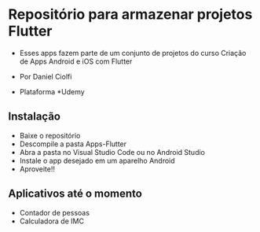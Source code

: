 # Repositório para armazenar projetos Flutter

* Esses apps fazem parte de um conjunto de projetos do curso
  Criação de Apps Android e iOS com Flutter
 
* Por Daniel Ciolfi
* Plataforma *Udemy
 
## Instalação
 
* Baixe o repositório
* Descompile a pasta Apps-Flutter
* Abra a pasta no Visual Studio Code ou no Android Studio
* Instale o app desejado em um aparelho Android
* Aproveite!!

## Aplicativos até o momento

* Contador de pessoas
* Calculadora de IMC
